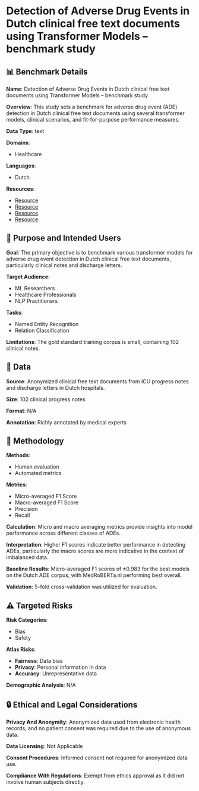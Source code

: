 # Detection of Adverse Drug Events in Dutch clinical free text documents using Transformer Models – benchmark study

## 📊 Benchmark Details

**Name**: Detection of Adverse Drug Events in Dutch clinical free text documents using Transformer Models – benchmark study

**Overview**: This study sets a benchmark for adverse drug event (ADE) detection in Dutch clinical free text documents using several transformer models, clinical scenarios, and fit-for-purpose performance measures.

**Data Type**: text

**Domains**:
- Healthcare

**Languages**:
- Dutch

**Resources**:
- [Resource](https://huggingface.co/GroNLP/bert-base-dutch-cased)
- [Resource](https://huggingface.co/pdelobelle/robbert-v2-dutch-base)
- [Resource](https://huggingface.co/CLTL/MedRoBERTa.nl)
- [Resource](https://huggingface.co/numind/NuNER-multilingual-v0.1)

## 🎯 Purpose and Intended Users

**Goal**: The primary objective is to benchmark various transformer models for adverse drug event detection in Dutch clinical free text documents, particularly clinical notes and discharge letters.

**Target Audience**:
- ML Researchers
- Healthcare Professionals
- NLP Practitioners

**Tasks**:
- Named Entity Recognition
- Relation Classification

**Limitations**: The gold standard training corpus is small, containing 102 clinical notes.

## 💾 Data

**Source**: Anonymized clinical free text documents from ICU progress notes and discharge letters in Dutch hospitals.

**Size**: 102 clinical progress notes

**Format**: N/A

**Annotation**: Richly annotated by medical experts

## 🔬 Methodology

**Methods**:
- Human evaluation
- Automated metrics

**Metrics**:
- Micro-averaged F1 Score
- Macro-averaged F1 Score
- Precision
- Recall

**Calculation**: Micro and macro averaging metrics provide insights into model performance across different classes of ADEs.

**Interpretation**: Higher F1 scores indicate better performance in detecting ADEs, particularly the macro scores are more indicative in the context of imbalanced data.

**Baseline Results**: Micro-averaged F1 scores of ±0.983 for the best models on the Dutch ADE corpus, with MedRoBERTa.nl performing best overall.

**Validation**: 5-fold cross-validation was utilized for evaluation.

## ⚠️ Targeted Risks

**Risk Categories**:
- Bias
- Safety

**Atlas Risks**:
- **Fairness**: Data bias
- **Privacy**: Personal information in data
- **Accuracy**: Unrepresentative data

**Demographic Analysis**: N/A

## 🔒 Ethical and Legal Considerations

**Privacy And Anonymity**: Anonymized data used from electronic health records, and no patient consent was required due to the use of anonymous data.

**Data Licensing**: Not Applicable

**Consent Procedures**: Informed consent not required for anonymized data use.

**Compliance With Regulations**: Exempt from ethics approval as it did not involve human subjects directly.
